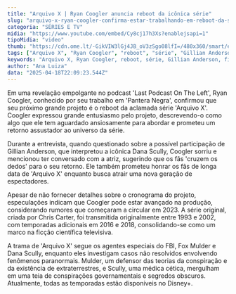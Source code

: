 ```yaml
---
title: "Arquivo X | Ryan Coogler anuncia reboot da icônica série"
slug: "arquivo-x-ryan-coogler-confirma-estar-trabalhando-em-reboot-da-srie"
categoria: "SÉRIES E TV"
midia: "https://www.youtube.com/embed/Cy8cj17h3Xs?enablejsapi=1"
tipoMidia: "video"
thumb: "https://cdn.ome.lt/-GikVIW3lGj4JB_oV3zSgo08lfI=/480x360/smart/extras/conteudos/Design_sem_nome_-_2025-04-18T183409.879.png"
tags: ["Arquivo X", "Ryan Coogler", "reboot", "série", "Gillian Anderson", "ficção científica", "fenômenos paranormais", "FBI", "Disney+"]
keywords: "Arquivo X, Ryan Coogler, reboot, série, Gillian Anderson, ficção científica, fenômenos paranormais, FBI, Disney+"
author: "Ana Luiza"
data: "2025-04-18T22:09:23.544Z"
---
```


Em uma revelação empolgante no podcast 'Last Podcast On The Left', Ryan Coogler, conhecido por seu trabalho em 'Pantera Negra', confirmou que seu próximo grande projeto é o reboot da aclamada série 'Arquivo X'. Coogler expressou grande entusiasmo pelo projeto, descrevendo-o como algo que ele tem aguardado ansiosamente para abordar e prometeu um retorno assustador ao universo da série.

Durante a entrevista, quando questionado sobre a possível participação de Gillian Anderson, que interpretou a icônica Dana Scully, Coogler sorriu e mencionou ter conversado com a atriz, sugerindo que os fãs 'cruzem os dedos' para o seu retorno. Ele também prometeu honrar os fãs de longa data de 'Arquivo X' enquanto busca atrair uma nova geração de espectadores.

Apesar de não fornecer detalhes sobre o cronograma do projeto, especulações indicam que Coogler pode estar avançado na produção, considerando rumores que começaram a circular em 2023. A série original, criada por Chris Carter, foi transmitida originalmente entre 1993 e 2002, com temporadas adicionais em 2016 e 2018, consolidando-se como um marco na ficção científica televisiva.

A trama de 'Arquivo X' segue os agentes especiais do FBI, Fox Mulder e Dana Scully, enquanto eles investigam casos não resolvidos envolvendo fenômenos paranormais. Mulder, um defensor das teorias da conspiração e da existência de extraterrestres, e Scully, uma médica cética, mergulham em uma teia de conspirações governamentais e segredos obscuros. Atualmente, todas as temporadas estão disponíveis no Disney+.
